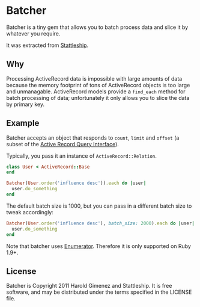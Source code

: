Batcher
======

Batcher is a tiny gem that allows you to batch process data and slice it by whatever you require.

It was extracted from [Stattleship](http://stattleship.com).

Why
---

Processing ActiveRecord data is impossible with large amounts of data because the memory footprint of tons of ActiveRecord objects is too large and unmanagable. ActiveRecord models provide a `find_each` method for batch processing of data; unfortunately it only allows you to slice the data by primary key.

Example
-------

Batcher accepts an object that responds to `count`, `limit` and `offset` (a subset of the [Active Record Query Interface](http://guides.rubyonrails.org/active_record_querying.html)).

Typically, you pass it an instance of `ActiveRecord::Relation`.

```ruby
class User < ActiveRecord::Base
end

Batcher(User.order('influence desc')).each do |user|
  user.do_something
end
```

The default batch size is 1000, but you can pass in a different batch size to tweak accordingly:

```ruby
Batcher(User.order('influence desc'), batch_size: 2000).each do |user|
  user.do_something
end
```

Note that batcher uses [Enumerator](http://www.ruby-doc.org/core-1.9.2/Enumerator.html). Therefore it is only supported on Ruby 1.9+.

License
-------

Batcher is Copyright 2011 Harold Gimenez and Stattleship. It is free software, and may be distributed under the terms specified in the LICENSE file.

